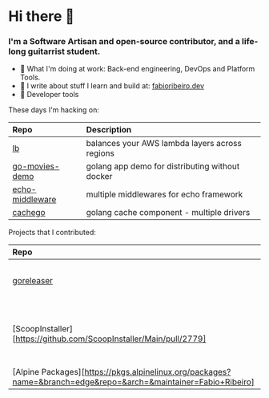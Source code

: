 Hi there 👋
===

### I'm a Software Artisan and open-source contributor, and a life-long guitarrist student.


- :construction_worker: What I'm doing at work: Back-end engineering, DevOps and Platform Tools.
- :seedling: I write about stuff I learn and build at: [fabioribeiro.dev](https://fabioribeiro.dev)
- :sparkling_heart: Developer tools

These days I'm hacking on:

| Repo  | Description |
| :---------------------------------------- | :------------------------------------------- |
| [lb](https://github.com/faabiosr/lb)| balances your AWS lambda layers across regions |
| [go-movies-demo](https://github.com/faabiosr/go-movies-demo)| golang app demo for distributing without docker |
| [echo-middleware](https://github.com/faabiosr/echo-middleware)| multiple middlewares for echo framework |
| [cachego](https://github.com/faabiosr/cachego)| golang cache component - multiple drivers |

Projects that I contributed:

| Repo  | Description |
| :---------------------------------------- | :------------------------------------------- |
| [goreleaser](https://github.com/goreleaser/goreleaser/pull/3509)| support for chocolatey packages (windows) |
| [ScoopInstaller][https://github.com/ScoopInstaller/Main/pull/2779]| 7-zip install explorer context menu (windows) |
| [Alpine Packages][https://pkgs.alpinelinux.org/packages?name=&branch=edge&repo=&arch=&maintainer=Fabio+Ribeiro]| php packages |
